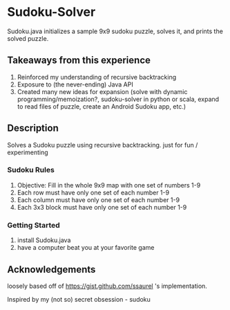 # Sudoku-Solver

Sudoku.java initializes a sample 9x9 sudoku puzzle, solves it, and prints the solved puzzle.

## Takeaways from this experience
1. Reinforced my understanding of recursive backtracking
2. Exposure to (the never-ending) Java API  
3. Created many new ideas for expansion (solve with dynamic programming/memoization?, sudoku-solver in python or scala, expand to read files of puzzle, create an Android Sudoku app, etc.)

## Description

Solves a Sudoku puzzle using recursive backtracking. just for fun / experimenting

### Sudoku Rules
1. Objective: Fill in the whole 9x9 map with one set of numbers 1-9
2. Each row must have only one set of each number 1-9
3. Each column must have only one set of each number 1-9
4. Each 3x3 block must have only one set of each number 1-9

### Getting Started
1. install Sudoku.java
2. have a computer beat you at your favorite game

## Acknowledgements
loosely based off of https://gist.github.com/ssaurel 's implementation. 

Inspired by my (not so) secret obsession - sudoku
